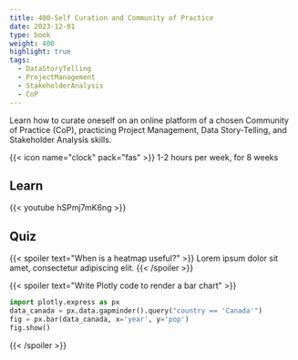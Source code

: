 ```yaml
---
title: 400-Self Curation and Community of Practice
date: 2023-12-01
type: book
weight: 400
highlight: true
tags:
  - DataStoryTelling
  - ProjectManagement
  - StakeholderAnalysis
  - CoP
---
```


Learn how to curate oneself on an online platform of a chosen Community of Practice (CoP), practicing Project Management, Data Story-Telling, and Stakeholder Analysis skills.

<!--more-->

{{< icon name="clock" pack="fas" >}} 1-2 hours per week, for 8 weeks

## Learn

{{< youtube hSPmj7mK6ng >}}

## Quiz

{{< spoiler text="When is a heatmap useful?" >}}
Lorem ipsum dolor sit amet, consectetur adipiscing elit.
{{< /spoiler >}}

{{< spoiler text="Write Plotly code to render a bar chart" >}}

```python
import plotly.express as px
data_canada = px.data.gapminder().query("country == 'Canada'")
fig = px.bar(data_canada, x='year', y='pop')
fig.show()
```

{{< /spoiler >}}
